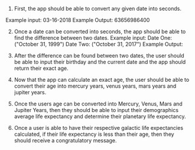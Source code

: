 1. First, the app should be able to convert any given date into seconds.

  Example input: 03-16-2018
  Example Output: 63656986400

2. Once a date can be converted into seconds, the app should be able to find the difference between two dates.
  Example input: Date One: ("October 31, 1999") Date Two: ("October 31, 2017")
  Example Output:

3. After the difference can be found between two dates, the user should be able to input their birthday and the current date and the app should return their exact age.

4. Now that the app can calculate an exact age, the user should be able to convert their age into mercury years, venus years, mars years and jupiter years.

5. Once the users age can be converted into Mercury, Venus, Mars and Jupiter Years, then they should be able to input their demographics average life expectancy and determine their planetary life expectancy.

6. Once a user is able to have their respective galactic life expectancies calculated, if their life expectancy is less than their age, then they should receive a congratulatory message.
